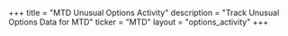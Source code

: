 +++
title = "MTD Unusual Options Activity"
description = "Track Unusual Options Data for MTD"
ticker = "MTD"
layout = "options_activity"
+++

